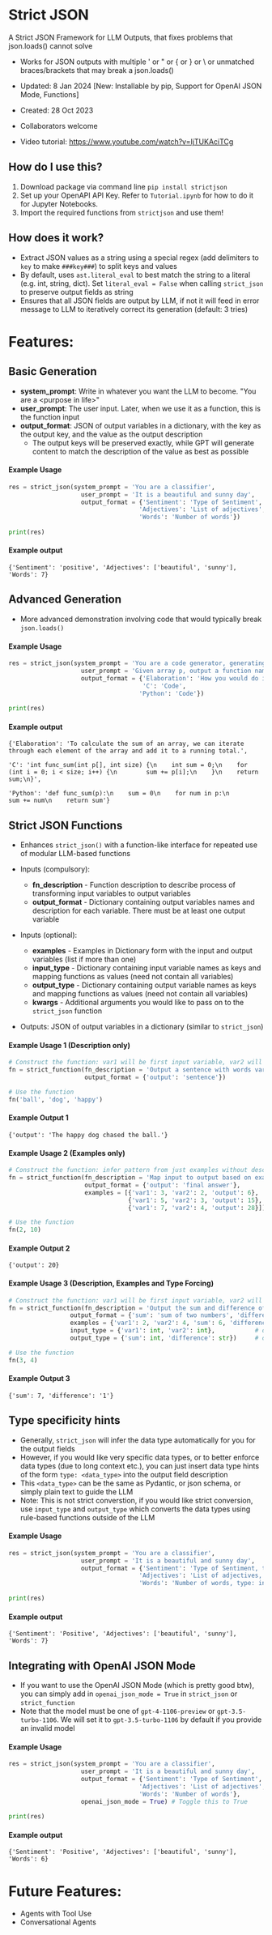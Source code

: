 # Strict JSON
A Strict JSON Framework for LLM Outputs, that fixes problems that json.loads() cannot solve
- Works for JSON outputs with multiple ' or " or { or } or \ or unmatched braces/brackets that may break a json.loads()
- Updated: 8 Jan 2024 [New: Installable by pip, Support for OpenAI JSON Mode, Functions]
- Created: 28 Oct 2023
- Collaborators welcome
  
- Video tutorial: https://www.youtube.com/watch?v=IjTUKAciTCg


## How do I use this? 
1. Download package via command line ```pip install strictjson```
2. Set up your OpenAPI API Key. Refer to ```Tutorial.ipynb``` for how to do it for Jupyter Notebooks.
3. Import the required functions from ```strictjson``` and use them!

## How does it work?
- Extract JSON values as a string using a special regex (add delimiters to ```key``` to make ```###key###```) to split keys and values
- By default, uses ```ast.literal_eval``` to best match the string to a literal (e.g. int, string, dict). Set ```literal_eval = False``` when calling ```strict_json``` to preserve output fields as string
- Ensures that all JSON fields are output by LLM, if not it will feed in error message to LLM to iteratively correct its generation (default: 3 tries)

# Features:
## Basic Generation
- **system_prompt**: Write in whatever you want the LLM to become. "You are a \<purpose in life\>"
- **user_prompt**: The user input. Later, when we use it as a function, this is the function input
- **output_format**: JSON of output variables in a dictionary, with the key as the output key, and the value as the output description
    - The output keys will be preserved exactly, while GPT will generate content to match the description of the value as best as possible
 
#### Example Usage
```python
res = strict_json(system_prompt = 'You are a classifier',
                    user_prompt = 'It is a beautiful and sunny day',
                    output_format = {'Sentiment': 'Type of Sentiment',
                                    'Adjectives': 'List of adjectives',
                                    'Words': 'Number of words'})
                                    
print(res)
```

#### Example output
```{'Sentiment': 'positive', 'Adjectives': ['beautiful', 'sunny'], 'Words': 7}```

## Advanced Generation
- More advanced demonstration involving code that would typically break ```json.loads()```

#### Example Usage
```python
res = strict_json(system_prompt = 'You are a code generator, generating code to fulfil a task',
                    user_prompt = 'Given array p, output a function named func_sum to return its sum',
                    output_format = {'Elaboration': 'How you would do it',
                                     'C': 'Code',
                                    'Python': 'Code'})
                                    
print(res)
```

#### Example output
```{'Elaboration': 'To calculate the sum of an array, we can iterate through each element of the array and add it to a running total.', ```

```'C': 'int func_sum(int p[], int size) {\n    int sum = 0;\n    for (int i = 0; i < size; i++) {\n        sum += p[i];\n    }\n    return sum;\n}', ```

```'Python': 'def func_sum(p):\n    sum = 0\n    for num in p:\n        sum += num\n    return sum'}```

## Strict JSON Functions
- Enhances ```strict_json()``` with a function-like interface for repeated use of modular LLM-based functions
- Inputs (compulsory):
    - **fn_description** - Function description to describe process of transforming input variables to output variables
    - **output_format** - Dictionary containing output variables names and description for each variable. There must be at least one output variable
- Inputs (optional):
    - **examples** - Examples in Dictionary form with the input and output variables (list if more than one)
    - **input_type** - Dictionary containing input variable names as keys and mapping functions as values (need not contain all variables)
    - **output_type** - Dictionary containing output variable names as keys and mapping functions as values (need not contain all variables)
    - **kwargs** - Additional arguments you would like to pass on to the ```strict_json``` function
        
- Outputs:
    JSON of output variables in a dictionary (similar to ```strict_json```)
    
#### Example Usage 1 (Description only)
```python
# Construct the function: var1 will be first input variable, var2 will be second input variable and so on
fn = strict_function(fn_description = 'Output a sentence with words var1 and var2 in the style of var3', 
                     output_format = {'output': 'sentence'})

# Use the function
fn('ball', 'dog', 'happy')
```

#### Example Output 1
```{'output': 'The happy dog chased the ball.'}```

#### Example Usage 2 (Examples only)
```python
# Construct the function: infer pattern from just examples without description (here it is multiplication)
fn = strict_function(fn_description = 'Map input to output based on examples', 
                     output_format = {'output': 'final answer'}, 
                     examples = [{'var1': 3, 'var2': 2, 'output': 6}, 
                                 {'var1': 5, 'var2': 3, 'output': 15}, 
                                 {'var1': 7, 'var2': 4, 'output': 28}])

# Use the function
fn(2, 10)
```

#### Example Output 2
```{'output': 20}```

#### Example Usage 3 (Description, Examples and Type Forcing)
```python
# Construct the function: var1 will be first input variable, var2 will be second input variable and so on
fn = strict_function(fn_description = 'Output the sum and difference of var1 and var2', 
                 output_format = {'sum': 'sum of two numbers', 'difference': 'absolute difference of two numbers'}, 
                 examples = {'var1': 2, 'var2': 4, 'sum': 6, 'difference': '2'}, 
                 input_type = {'var1': int, 'var2': int},           # optional
                 output_type = {'sum': int, 'difference': str})     # optional

# Use the function
fn(3, 4)
```

#### Example Output 3
```{'sum': 7, 'difference': '1'}```

## Type specificity hints
- Generally, ```strict_json``` will infer the data type automatically for you for the output fields
- However, if you would like very specific data types, or to better enforce data types (due to long context etc.), you can just insert data type hints of the form ```type: <data_type>``` into the output field description
- This ```<data_type>``` can be the same as Pydantic, or json schema, or simply plain text to guide the LLM
- Note: This is not strict converstion, if you would like strict conversion, use ```input_type``` and ```output_type``` which converts the data types using rule-based functions outside of the LLM

#### Example Usage
```python
res = strict_json(system_prompt = 'You are a classifier',
                    user_prompt = 'It is a beautiful and sunny day',
                    output_format = {'Sentiment': 'Type of Sentiment, type: enum["Positive", "Negative"]',
                                    'Adjectives': 'List of adjectives, type: List[str]',
                                    'Words': 'Number of words, type: int'})
                                    
print(res)
```

#### Example output
```{'Sentiment': 'Positive', 'Adjectives': ['beautiful', 'sunny'], 'Words': 7}```

## Integrating with OpenAI JSON Mode
- If you want to use the OpenAI JSON Mode (which is pretty good btw), you can simply add in ```openai_json_mode = True``` in ```strict_json``` or ```strict_function```
- Note that the model must be one of ```gpt-4-1106-preview``` or ```gpt-3.5-turbo-1106```. We will set it to ```gpt-3.5-turbo-1106``` by default if you provide an invalid model

#### Example Usage
```python
res = strict_json(system_prompt = 'You are a classifier',
                    user_prompt = 'It is a beautiful and sunny day',
                    output_format = {'Sentiment': 'Type of Sentiment',
                                    'Adjectives': 'List of adjectives',
                                    'Words': 'Number of words'},
                    openai_json_mode = True) # Toggle this to True
                                    
print(res)
```

#### Example output
```{'Sentiment': 'Positive', 'Adjectives': ['beautiful', 'sunny'], 'Words': 6}```


# Future Features:
- Agents with Tool Use
- Conversational Agents
